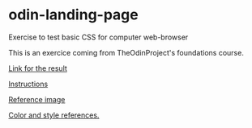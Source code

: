 # odin-landing-page
Exercise to test basic CSS for computer web-browser

This is an exercice coming from TheOdinProject's foundations course.

[Link for the result](https://positiviste.github.io/odin-landing-page/)


[Instructions](https://www.theodinproject.com/lessons/foundations-landing-page)

[Reference image](https://www.theodinproject.com/lessons/foundations-landing-page)

[Color and style references.](https://www.theodinproject.com/lessons/foundations-landing-page)